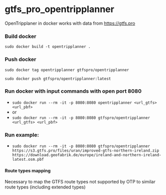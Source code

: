 # gtfs_pro_opentripplanner

OpenTripplaner in docker works with data from https://gtfs.pro 


### Build docker
```sudo docker build -t opentripplanner .```

### Push docker
```sudo docker tag opentripplanner gtfspro/opentripplanner```

```sudo docker push gtfspro/opentripplanner:latest```

### Run docker with input commands with open port 8080
* ```sudo docker run --rm -it -p 8080:8080 opentripplanner <url_gtfs> <url_pbf>```
* or
* ```sudo docker run --rm -it -p 8080:8080 gtfspro/opentripplanner <url_gtfs> <url_pbf>```

### Run example:
* ```sudo docker run --rm -it -p 8080:8080 gtfspro/opentripplanner https://s3.gtfs.pro/files/uran/improved-gtfs-northern-ireland.zip https://download.geofabrik.de/europe/ireland-and-northern-ireland-latest.osm.pbf```

#### Route types mapping
Necessary to map the GTFS route types not supported by OTP to similar route types (including extended types)